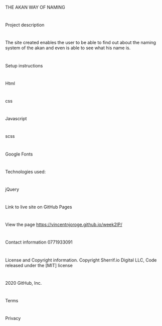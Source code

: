 THE AKAN WAY OF NAMING
#
Project description
#
The site created enables the user to be able to find out about the naming system of the akan and even is able to see what his name is.
#
Setup instructions
#
Html
#
css
#
Javascript
#
scss
#
Google Fonts
#
Technologies used:
#
jQuery
#
Link to live site on GitHub Pages 
#
View the page https://vincentnjoroge.github.io/week2IP/
#
Contact information
0771933091
#
License and Copyright information.
Copyright Sherrif.io Digital LLC, Code released under the [MIT] license
#
2020 GitHub, Inc.
#
Terms
#
Privacy
#
